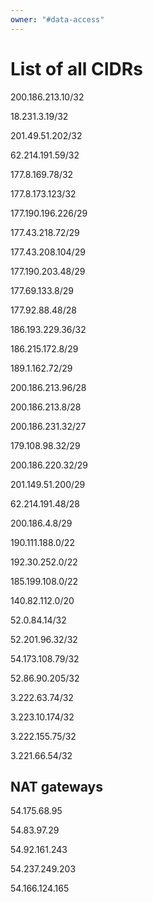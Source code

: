 ```yaml
---
owner: "#data-access"
---
```

# List of all CIDRs
200.186.213.10/32

18.231.3.19/32

201.49.51.202/32

62.214.191.59/32

177.8.169.78/32

177.8.173.123/32

177.190.196.226/29

177.43.218.72/29

177.43.208.104/29

177.190.203.48/29

177.69.133.8/29

177.92.88.48/28

186.193.229.36/32

186.215.172.8/29

189.1.162.72/29

200.186.213.96/28

200.186.213.8/28

200.186.231.32/27

179.108.98.32/29

200.186.220.32/29

201.149.51.200/29

62.214.191.48/28

200.186.4.8/29

190.111.188.0/22

192.30.252.0/22

185.199.108.0/22

140.82.112.0/20

52.0.84.14/32

52.201.96.32/32

54.173.108.79/32

52.86.90.205/32

3.222.63.74/32

3.223.10.174/32

3.222.155.75/32

3.221.66.54/32

## NAT gateways

54.175.68.95

54.83.97.29

54.92.161.243

54.237.249.203

54.166.124.165
